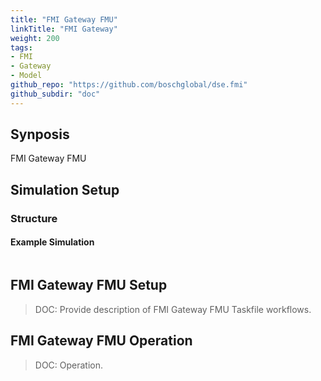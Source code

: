 ```yaml
---
title: "FMI Gateway FMU"
linkTitle: "FMI Gateway"
weight: 200
tags:
- FMI
- Gateway
- Model
github_repo: "https://github.com/boschglobal/dse.fmi"
github_subdir: "doc"
---
```


## Synposis

FMI Gateway FMU


## Simulation Setup

### Structure

#### Example Simulation

```text

```

## FMI Gateway FMU Setup

> DOC: Provide description of FMI Gateway FMU Taskfile workflows.


## FMI Gateway FMU Operation

> DOC: Operation.
